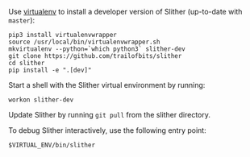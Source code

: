 Use [virtualenv](https://virtualenvwrapper.readthedocs.io/en/latest/) to install a developer version of Slither (up-to-date with `master`):
```
pip3 install virtualenvwrapper
source /usr/local/bin/virtualenvwrapper.sh
mkvirtualenv --python=`which python3` slither-dev
git clone https://github.com/trailofbits/slither
cd slither
pip install -e ".[dev]"
```

Start a shell with the Slither virtual environment by running:
```
workon slither-dev
```

Update Slither by running `git pull` from the slither directory.

To debug Slither interactively, use the following entry point:
```
$VIRTUAL_ENV/bin/slither
```